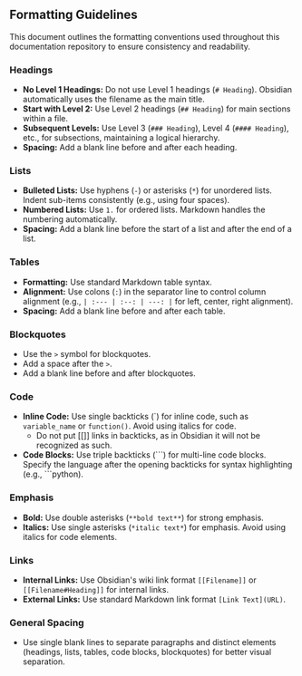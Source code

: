## Formatting Guidelines

This document outlines the formatting conventions used throughout this documentation repository to ensure consistency and readability.

### Headings

- **No Level 1 Headings:** Do not use Level 1 headings (`# Heading`). Obsidian automatically uses the filename as the main title.
- **Start with Level 2:** Use Level 2 headings (`## Heading`) for main sections within a file.
- **Subsequent Levels:** Use Level 3 (`### Heading`), Level 4 (`#### Heading`), etc., for subsections, maintaining a logical hierarchy.
- **Spacing:** Add a blank line before and after each heading.

### Lists

- **Bulleted Lists:** Use hyphens (`-`) or asterisks (`*`) for unordered lists. Indent sub-items consistently (e.g., using four spaces).
- **Numbered Lists:** Use `1.` for ordered lists. Markdown handles the numbering automatically.
- **Spacing:** Add a blank line before the start of a list and after the end of a list.

### Tables

- **Formatting:** Use standard Markdown table syntax.
- **Alignment:** Use colons (`:`) in the separator line to control column alignment (e.g., `| :--- | :--: | ---: |` for left, center, right alignment).
- **Spacing:** Add a blank line before and after each table.

### Blockquotes

- Use the `>` symbol for blockquotes.
- Add a space after the `>`.
- Add a blank line before and after blockquotes.

### Code

- **Inline Code:** Use single backticks (\`) for inline code, such as `variable_name` or `function()`. Avoid using italics for code.
	- Do not put [[]] links in backticks, as in Obsidian it will not be recognized as such.
- **Code Blocks:** Use triple backticks (\`\`\`) for multi-line code blocks. Specify the language after the opening backticks for syntax highlighting (e.g., \`\`\`python).

### Emphasis

- **Bold:** Use double asterisks (`**bold text**`) for strong emphasis.
- **Italics:** Use single asterisks (`*italic text*`) for emphasis. Avoid using italics for code elements.

### Links

- **Internal Links:** Use Obsidian's wiki link format `[[Filename]]` or `[[Filename#Heading]]` for internal links.
- **External Links:** Use standard Markdown link format `[Link Text](URL)`.

### General Spacing

- Use single blank lines to separate paragraphs and distinct elements (headings, lists, tables, code blocks, blockquotes) for better visual separation. 